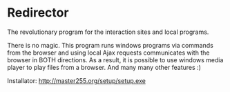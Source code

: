 # Redirector
The revolutionary program for the interaction sites and local programs.

There is no magic. This program runs windows programs via commands from the browser and using local Ajax requests communicates with the browser in BOTH directions.
As a result, it is possible to use windows media player to play files from a browser. And many many other features :)

Installator: http://master255.org/setup/setup.exe

